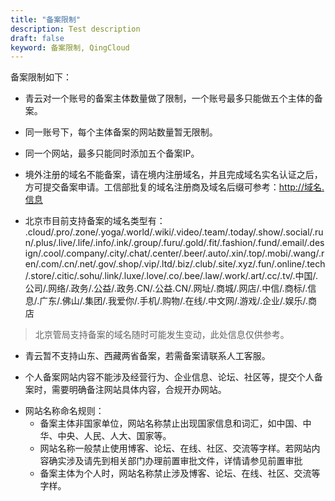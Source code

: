 ```yaml
---
title: "备案限制"
description: Test description
draft: false
keyword: 备案限制, QingCloud
---
```




备案限制如下：

* 青云对一个账号的备案主体数量做了限制，一个账号最多只能做五个主体的备案。

* 同一账号下，每个主体备案的网站数量暂无限制。

* 同一个网站，最多只能同时添加五个备案IP。

* 境外注册的域名不能备案，请在境内注册域名，并且完成域名实名认证之后，方可提交备案申请。工信部批复的域名注册商及域名后缀可参考：http://域名.信息

* 北京市目前支持备案的域名类型有：
  .cloud/.pro/.zone/.yoga/.world/.wiki/.video/.team/.today/.show/.social/.run/.plus/.live/.life/.info/.ink/.group/.furu/.gold/.fit/.fashion/.fund/.email/.design/.cool/.company/.city/.chat/.center/.beer/.auto/.xin/.top/.mobi/.wang/.ren/.com/.cn/.net/.gov/.shop/.vip/.ltd/.biz/.club/.site/.xyz/.fun/.online/.tech/.store/.citic/.sohu/.link/.luxe/.love/.co/.bee/.law/.work/.art/.cc/.tv/.中国/.公司/.网络/.政务/.公益/.政务.CN/.公益.CN/.网址/.商城/.网店/.中信/.商标/.信息/.广东/.佛山/.集团/.我爱你/.手机/.购物/.在线/.中文网/.游戏/.企业/.娱乐/.商店
	
>  北京管局支持备案的域名随时可能发生变动，此处信息仅供参考。
  
* 青云暂不支持山东、西藏两省备案，若需备案请联系人工客服。

* 个人备案网站内容不能涉及经营行为、企业信息、论坛、社区等，提交个人备案时，需要明确备注网站具体内容，合规开办网站。

- 网站名称命名规则：
  - 备案主体非国家单位，网站名称禁止出现国家信息和词汇，如中国、中华、中央、人民、人大、国家等。
  - 网站名称一般禁止使用博客、论坛、在线、社区、交流等字样。若网站内容确实涉及请先到相关部门办理前置审批文件，详情请参见前置审批
  - 备案主体为个人时，网站名称禁止涉及博客、论坛、在线、社区、交流等字样。

